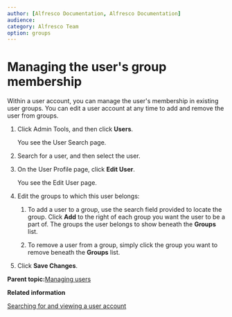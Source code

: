 ```yaml
---
author: [Alfresco Documentation, Alfresco Documentation]
audience: 
category: Alfresco Team
option: groups
---
```


# Managing the user's group membership

Within a user account, you can manage the user's membership in existing user groups. You can edit a user account at any time to add and remove the user from groups.

1.  Click Admin Tools, and then click **Users**.

    You see the User Search page.

2.  Search for a user, and then select the user.

3.  On the User Profile page, click **Edit User**.

    You see the Edit User page.

4.  Edit the groups to which this user belongs:

    1.  To add a user to a group, use the search field provided to locate the group. Click **Add** to the right of each group you want the user to be a part of. The groups the user belongs to show beneath the **Groups** list.

    2.  To remove a user from a group, simply click the group you want to remove beneath the **Groups** list.

5.  Click **Save Changes**.


**Parent topic:**[Managing users](../concepts/admintools-users-intro.md)

**Related information**  


[Searching for and viewing a user account](admintools-user-view.md)

